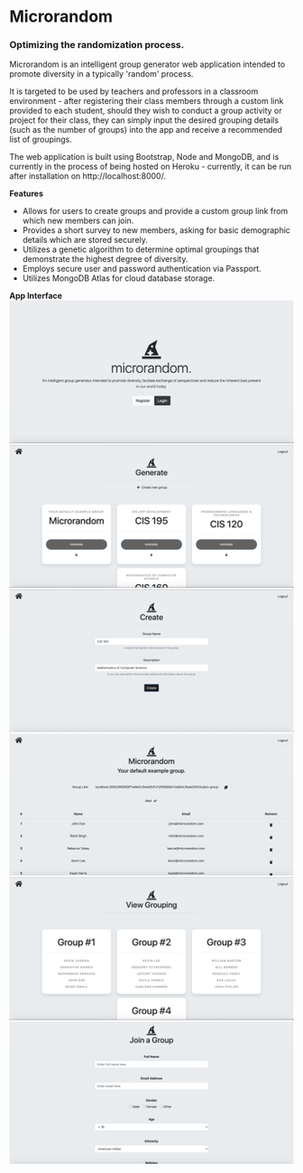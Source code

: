 # Microrandom
### Optimizing the randomization process.

Microrandom is an intelligent group generator web application intended to promote diversity in a typically 'random' process. 

It is targeted to be used by teachers and professors in a classroom environment - after registering their class members through a custom link provided to each student, should they wish to conduct a group activity or project for their class, they can simply input the desired grouping details (such as the number of groups) into the app and receive a recommended list of groupings.

The web application is built using Bootstrap, Node and MongoDB, and is currently in the process of being hosted on Heroku - currently, it can be run after installation on http://localhost:8000/.

**Features**
* Allows for users to create groups and provide a custom group link from which new members can join.
* Provides a short survey to new members, asking for basic demographic details which are stored securely.
* Utilizes a genetic algorithm to determine optimal groupings that demonstrate the highest degree of diversity.
* Employs secure user and password authentication via Passport.
* Utilizes MongoDB Atlas for cloud database storage.

**App Interface**
<img src="assets/screenshots/Home.png">
<img src="assets/screenshots/Groups.png">
<img src="assets/screenshots/Creation.png">
<img src="assets/screenshots/List.png">
<img src="assets/screenshots/Groupings.png">
<img src="assets/screenshots/Join.png">
